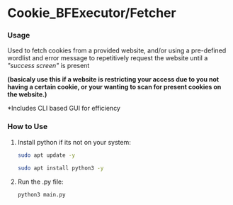 # Cookie_BFExecutor/Fetcher

### Usage
   Used to fetch cookies from a provided website, and/or using a pre-defined wordlist and error message to repetitively request the website until a *"success screen"* is present

   **(basicaly use this if a website is restricting your access due to you not having a certain cookie, or your wanting to scan for present cookies on the website.)**

   *Includes CLI based GUI for efficiency

### How to Use

1. Install python if its not on your system:
   ```bash
   sudo apt update -y
   ```
   ```bash
   sudo apt install python3 -y 
   ```
   
2. Run the .py file:
   ```bash
   python3 main.py
   ```
